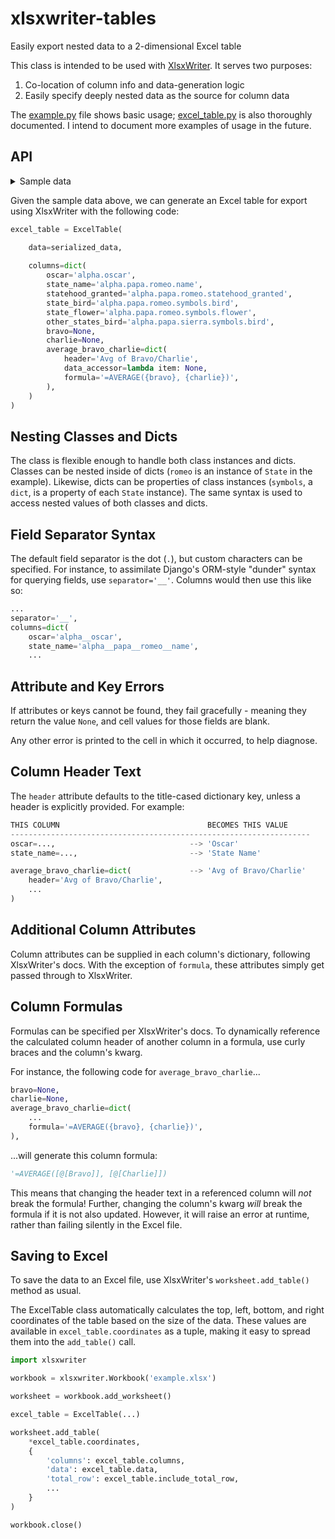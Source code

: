 # xlsxwriter-tables
Easily export nested data to a 2-dimensional Excel table

This class is intended to be used with [XlsxWriter](https://xlsxwriter.readthedocs.io/working_with_tables.html). It serves two purposes:

1. Co-location of column info and data-generation logic
2. Easily specify deeply nested data as the source for column data

The [example.py](example.py) file shows basic usage; [excel_table.py](excel_table.py) is also thoroughly documented. I intend to document more examples of usage in the future.

## API

<details>
    <summary>Sample data</summary>

    ``` py
    serialized_data = [
        {
            'alpha': {
                'oscar': True,
                'papa': {
                    'romeo': State(
                        name='Alabama', 
                        statehood_granted=date(1819, 12, 14),
                        symbols={
                            'bird': 'Yellowhammer',
                            'flower': 'Camellia',
                        },
                    ),
                    'sierra': State(
                        name='Georgia', 
                        statehood_granted=date(1788, 1, 2),
                        symbols={
                            'bird': 'Brown Thrasher',
                            'flower': 'Cherokee Rose',
                        },
                    ),
                }
            },
            'bravo': 22,
            'charlie': 4,
        },
        {
            'alpha': {
                'oscar': False,
                'papa': {
                    'romeo': State(
                        name='Minnesota', 
                        statehood_granted=date(1858, 5, 11),
                        symbols={
                            'bird': 'Common Loon',
                            'flower': 'Ladys Slipper',
                        },
                    ),
                    'sierra': State(
                        name='Wisconsin', 
                        statehood_granted=date(1848, 5, 29),
                        symbols={
                            'bird': 'Robin',
                            'flower': 'Wood Violet',
                        },
                    ),
                }
            },
            'bravo': 32,
            'charlie': 30,
        },
        {
            'alpha': {
                'oscar': None,
                'papa': {
                    'romeo': State(
                        name='Maryland', 
                        statehood_granted=date(1776, 7, 4),
                        symbols={
                            'bird': 'Baltimore Oriole',
                            'flower': 'Black-Eyed Susan',
                        },
                    ),
                    'sierra': State(
                        name='Virginia', 
                        statehood_granted=date(1788, 6, 25),
                        symbols={
                            'bird': 'Cardinal',
                            'flower': 'Flowering Dogwood',
                        },
                    ),
                }
            },
            'bravo': 7,
            'charlie': 10,
        },
    ]
    ```
    
</details>

Given the sample data above, we can generate an Excel table for export using XlsxWriter with the following code:

``` py
excel_table = ExcelTable(

    data=serialized_data,
    
    columns=dict(
        oscar='alpha.oscar',
        state_name='alpha.papa.romeo.name',
        statehood_granted='alpha.papa.romeo.statehood_granted',
        state_bird='alpha.papa.romeo.symbols.bird',
        state_flower='alpha.papa.romeo.symbols.flower',
        other_states_bird='alpha.papa.sierra.symbols.bird',
        bravo=None,
        charlie=None,
        average_bravo_charlie=dict(
            header='Avg of Bravo/Charlie',
            data_accessor=lambda item: None,
            formula='=AVERAGE({bravo}, {charlie})',
        ),
    )
)
```

## Nesting Classes and Dicts

The class is flexible enough to handle both class instances and dicts. Classes can be nested inside of dicts (`romeo` is an instance of `State` in the example). Likewise, dicts can be properties of class instances (`symbols`, a `dict`, is a property of each `State` instance). The same syntax is used to access nested values of both classes and dicts.

## Field Separator Syntax

The default field separator is the dot (`.`), but custom characters can be specified. For instance, to assimilate Django's ORM-style "dunder" syntax for querying fields, use `separator='__'`. Columns would then use this like so:

``` py
...
separator='__',
columns=dict(
    oscar='alpha__oscar',
    state_name='alpha__papa__romeo__name',
    ...
```

## Attribute and Key Errors
If attributes or keys cannot be found, they fail gracefully - meaning they return the value `None`, and cell values for those fields are blank.

Any other error is printed to the cell in which it occurred, to help diagnose.

## Column Header Text

The `header` attribute defaults to the title-cased dictionary key, unless a header is explicitly provided. For example:

``` py
THIS COLUMN                                 BECOMES THIS VALUE
-------------------------------------------------------------------
oscar=...,                              --> 'Oscar'
state_name=...,                         --> 'State Name'

average_bravo_charlie=dict(             --> 'Avg of Bravo/Charlie'
    header='Avg of Bravo/Charlie',
    ...
)
```

## Additional Column Attributes

Column attributes can be supplied in each column's dictionary, following XlsxWriter's docs. With the exception of `formula`, these attributes simply get passed through to XlsxWriter.

## Column Formulas

Formulas can be specified per XlsxWriter's docs. To dynamically reference the calculated column header of another column in a formula, use curly braces and the column's kwarg.

For instance, the following code for `average_bravo_charlie`...

``` py
bravo=None,
charlie=None,
average_bravo_charlie=dict(
    ...
    formula='=AVERAGE({bravo}, {charlie})',
),
```

...will generate this column formula:

``` py
'=AVERAGE([@[Bravo]], [@[Charlie]])
```

This means that changing the header text in a referenced column will _not_ break the formula! Further, changing the column's kwarg _will_ break the formula if it is not also updated. However, it will raise an error at runtime, rather than failing silently in the Excel file.

## Saving to Excel

To save the data to an Excel file, use XlsxWriter's `worksheet.add_table()` method as usual.

The ExcelTable class automatically calculates the top, left, bottom, and right coordinates of the table based on the size of the data. These values are available in `excel_table.coordinates` as a tuple, making it easy to spread them into the `add_table()` call.

``` py
import xlsxwriter

workbook = xlsxwriter.Workbook('example.xlsx')

worksheet = workbook.add_worksheet()

excel_table = ExcelTable(...)

worksheet.add_table(
    *excel_table.coordinates,
    {
        'columns': excel_table.columns,
        'data': excel_table.data,
        'total_row': excel_table.include_total_row,
        ...
    }
)

workbook.close()
```
